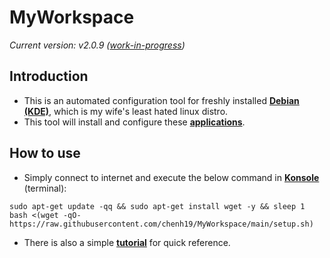 # MyWorkspace
*Current version: v2.0.9 ([work-in-progress](https://github.com/chenh19/MyWorkspace/blob/main/todo.md))*  

## Introduction

- This is an automated configuration tool for freshly installed [**Debian (KDE)**](https://cdimage.debian.org/debian-cd/current-live/amd64/iso-hybrid/), which is my wife's least hated linux distro.
- This tool will install and configure these [**applications**](https://github.com/chenh19/MyWorkspace/blob/main/list.md).

## How to use

- Simply connect to internet and execute the below command in [**Konsole**](https://konsole.kde.org/) (terminal): 
```
sudo apt-get update -qq && sudo apt-get install wget -y && sleep 1
bash <(wget -qO- https://raw.githubusercontent.com/chenh19/MyWorkspace/main/setup.sh)
```
- There is also a simple [**tutorial**](https://chenh19.github.io/MyWorkspace/) for quick reference.
